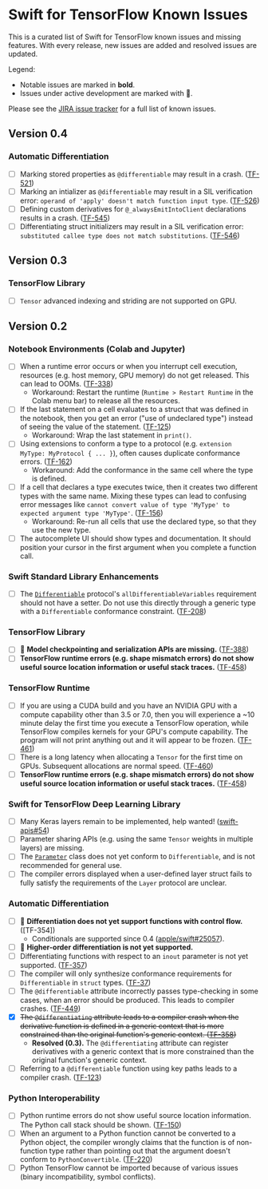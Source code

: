 # Swift for TensorFlow Known Issues

This is a curated list of Swift for TensorFlow known issues and missing
features. With every release, new issues are added and resolved issues are
updated.

Legend:
* Notable issues are marked in **bold**.
* Issues under active development are marked with 🚧.

Please see the [JIRA issue tracker](https://bugs.swift.org/projects/TF/issues)
for a full list of known issues.

## Version 0.4

### Automatic Differentiation
* [ ] Marking stored properties as `@differentiable` may result in a crash.
      ([TF-521])
* [ ] Marking an intializer as `@differentiable` may result in a SIL
      verification error:
      `operand of 'apply' doesn't match function input type`. ([TF-526])
* [ ] Defining custom derivatives for `@_alwaysEmitIntoClient` declarations
      results in a crash. ([TF-545])
* [ ] Differentiating struct initializers may result in a SIL verification
      error: `substituted callee type does not match substitutions`. ([TF-546])

## Version 0.3

### TensorFlow Library

* [ ] `Tensor` advanced indexing and striding are not supported on GPU.

## Version 0.2

### Notebook Environments (Colab and Jupyter)

* [ ] When a runtime error occurs or when you interrupt cell execution,
      resources (e.g. host memory, GPU memory) do not get released. This can
      lead to OOMs. ([TF-338])
  * Workaround: Restart the runtime (`Runtime > Restart Runtime` in the Colab
    menu bar) to release all the resources.
* [ ] If the last statement on a cell evaluates to a struct that was defined in
      the notebook, then you get an error ("use of undeclared type") instead of
      seeing the value of the statement. ([TF-125])
  * Workaround: Wrap the last statement in `print()`.
* [ ] Using extensions to conform a type to a protocol (e.g. `extension MyType:
      MyProtocol { ... }`), often causes duplicate conformance errors.
      ([TF-162])
  * Workaround: Add the conformance in the same cell where the type is defined.
* [ ] If a cell that declares a type executes twice, then it creates two
      different types with the same name. Mixing these types can lead to
      confusing error messages like `cannot convert value of type 'MyType' to
      expected argument type 'MyType'`. ([TF-156])
  * Workaround: Re-run all cells that use the declared type, so that they use the
    new type.
* [ ] The autocomplete UI should show types and documentation. It should
      position your cursor in the first argument when you complete a function
      call.

### Swift Standard Library Enhancements

* [ ] The [`Differentiable`] protocol's `allDifferentiableVariables` requirement
      should not have a setter. Do not use this directly through a generic type
      with a `Differentiable` conformance constraint. ([TF-208])

### TensorFlow Library

* [ ] 🚧 **Model checkpointing and serialization APIs are missing.** ([TF-388])
* [ ] **TensorFlow runtime errors (e.g. shape mismatch errors) do not show useful
      source location information or useful stack traces.** ([TF-458])

### TensorFlow Runtime

* [ ] If you are using a CUDA build and you have an NVIDIA GPU with a compute
      capability other than 3.5 or 7.0, then you will experience a ~10 minute
      delay the first time you execute a TensorFlow operation, while TensorFlow
      compiles kernels for your GPU's compute capability. The program will not
      print anything out and it will appear to be frozen. ([TF-461])
* [ ] There is a long latency when allocating a `Tensor` for the first time on
      GPUs. Subsequent allocations are normal speed. ([TF-460])
* [ ] **TensorFlow runtime errors (e.g. shape mismatch errors) do not show
      useful source location information or useful stack traces.** ([TF-458])

### Swift for TensorFlow Deep Learning Library

* [ ] Many Keras layers remain to be implemented, help wanted! ([swift-apis#54])
* [ ] Parameter sharing APIs (e.g. using the same `Tensor` weights in multiple
      layers) are missing.
* [ ] The [`Parameter`] class does not yet conform to `Differentiable`, and is
      not recommended for general use.
* [ ] The compiler errors displayed when a user-defined layer struct fails to
      fully satisfy the requirements of the `Layer` protocol are unclear.

### Automatic Differentiation

* [ ] 🚧 **Differentiation does not yet support functions with control flow.**
      ([TF-354])
    * Conditionals are supported since 0.4 ([apple/swift#25057]).
* [ ] 🚧 **Higher-order differentiation is not yet supported.**
* [ ] Differentiating functions with respect to an `inout` parameter is not yet
      supported. ([TF-357])
* [ ] The compiler will only synthesize conformance requirements for
      `Differentiable` in `struct` types. ([TF-37])
* [ ] The `@differentiable` attribute incorrectly passes type-checking in some
      cases, when an error should be produced. This leads to compiler crashes.
      ([TF-449])
* [x] ~~The `@differentiating` attribute leads to a compiler crash when the
      derivative function is defined in a generic context that is more
      constrained than the original function's generic context. ([TF-358])~~
  * **Resolved (0.3).** The `@differentiating` attribute can register
    derivatives with a generic context that is more constrained than the
    original function's generic context.
* [ ] Referring to a `@differentiable` function using key paths leads to a
      compiler crash. ([TF-123])

### Python Interoperability

* [ ] Python runtime errors do not show useful source location information.
      The Python call stack should be shown. ([TF-150])
* [ ] When an argument to a Python function cannot be converted to a Python
      object, the compiler wrongly claims that the function is of non-function
      type rather than pointing out that the argument doesn't conform to
      `PythonConvertible`. ([TF-220])
* [ ] Python TensorFlow cannot be imported because of various issues (binary
      incompatibility, symbol conflicts).

[`Differentiable`]: https://www.tensorflow.org/swift/api_docs/Protocols/Differentiable
[`Parameter`]: https://www.tensorflow.org/swift/api_docs/Classes/Parameter

[swift-apis#54]: https://github.com/tensorflow/swift-apis/issues/54
[apple/swift#25057]: https://github.com/apple/swift/pull/25057

[TF-37]: https://bugs.swift.org/browse/TF-37
[TF-123]: https://bugs.swift.org/browse/TF-123
[TF-125]: https://bugs.swift.org/browse/TF-125
[TF-150]: https://bugs.swift.org/browse/TF-150
[TF-156]: https://bugs.swift.org/browse/TF-156
[TF-162]: https://bugs.swift.org/browse/TF-162
[TF-208]: https://bugs.swift.org/browse/TF-208
[TF-220]: https://bugs.swift.org/browse/TF-220
[TF-338]: https://bugs.swift.org/browse/TF-338
[TF-356]: https://bugs.swift.org/browse/TF-356
[TF-357]: https://bugs.swift.org/browse/TF-357
[TF-358]: https://bugs.swift.org/browse/TF-357
[TF-384]: https://bugs.swift.org/browse/TF-384
[TF-388]: https://bugs.swift.org/browse/TF-388
[TF-449]: https://bugs.swift.org/browse/TF-449
[TF-458]: https://bugs.swift.org/browse/TF-458
[TF-459]: https://bugs.swift.org/browse/TF-459
[TF-460]: https://bugs.swift.org/browse/TF-460
[TF-461]: https://bugs.swift.org/browse/TF-461
[TF-521]: https://bugs.swift.org/browse/TF-521
[TF-526]: https://bugs.swift.org/browse/TF-526
[TF-545]: https://bugs.swift.org/browse/TF-545
[TF-546]: https://bugs.swift.org/browse/TF-546
